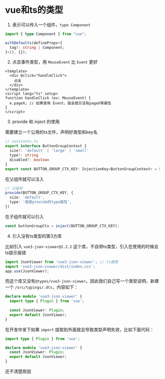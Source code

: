 # vue和ts的类型

1. 表示可以传入一个组件，`type Component`

```ts
import { type Component } from "vue";

withDefaults(defineProps<{
  tag?: string | Component;
}>(), {});
```

2. 点击事件类型，用 `MouseEvent` 比 `Event` 更好

```vue
<template>
  <div @click="handleClick">
    点击
  </div>
</template>
<script lang="ts" setup>
function handleClick (ev: MouseEvent) {
  e.pageX; // 如果使用 Event，就会提示没有pageX等属性
}
</script>
```

3. provide 和 inject 的使用

需要建立一个公用的ts文件，声明好类型和key名

```ts
// constants.ts
export interface ButtonGroupContext {
  size?: 'default' | 'large' | 'small'
  type?: string
  disabled?: boolean
}
export const BUTTON_GROUP_CTX_KEY: InjectionKey<ButtonGroupContext> = Symbol('buttonGroupContext')
```

在父组件就可以注入

```ts
// 父组件
provide(BUTTON_GROUP_CTX_KEY, {
  size: 'default',
  type: '我是provide的type属性',
})
```

在子组件就可以引入

```ts
const buttonGroupCtx = inject(BUTTON_GROUP_CTX_KEY);
```

4. 引入没有ts类型的第3方库

比如引入 `vue3-json-viewer@2.2.2` 这个库，不自带ts类型，引入在使用的时候会ts提示报错

```ts
import JsonViewer from 'vue3-json-viewer'; // ts报错
import 'vue3-json-viewer/dist/index.css';
app.use(JsonViewer);
```

而这个库又没有`@types/vue3-json-viewer`。因此我们自己写一个类型说明，新建一个 `/src/typings/.dts`，内容如下：

```ts
declare module 'vue3-json-viewer' {
  import type { Plugin } from 'vue';
  
  const JsonViewer: Plugin;
  export default JsonViewer;
}
```

在开发中发下如果 `import` 提取到外面就会导致类型声明失效，比如下面代码：

```ts
import type { Plugin } from 'vue';

declare module 'vue3-json-viewer' {
  const JsonViewer: Plugin;
  export default JsonViewer;
}
```

还不清楚原因

